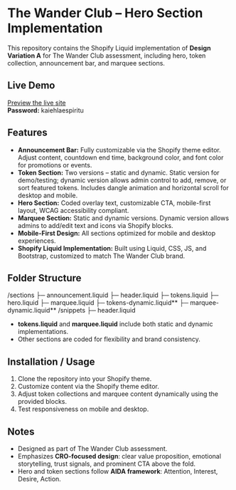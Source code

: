 # The Wander Club – Hero Section Implementation

This repository contains the Shopify Liquid implementation of **Design Variation A** for The Wander Club assessment, including hero, token collection, announcement bar, and marquee sections.  

## Live Demo
[Preview the live site](https://espiritu-wanderclub.myshopify.com)  
**Password:** kaiehlaespiritu

## Features

- **Announcement Bar:** Fully customizable via the Shopify theme editor. Adjust content, countdown end time, background color, and font color for promotions or events.  
- **Token Section:** Two versions – static and dynamic. Static version for demo/testing; dynamic version allows admin control to add, remove, or sort featured tokens. Includes dangle animation and horizontal scroll for desktop and mobile.  
- **Hero Section:** Coded overlay text, customizable CTA, mobile-first layout, WCAG accessibility compliant.  
- **Marquee Section:** Static and dynamic versions. Dynamic version allows admins to add/edit text and icons via Shopify blocks.  
- **Mobile-First Design:** All sections optimized for mobile and desktop experiences.  
- **Shopify Liquid Implementation:** Built using Liquid, CSS, JS, and Bootstrap, customized to match The Wander Club brand.

## Folder Structure
/sections
├─ announcement.liquid
├─ header.liquid
├─ tokens.liquid
├─ hero.liquid
├─ marquee.liquid
├─ tokens-dynamic.liquid**
├─ marquee-dynamic.liquid**
/snippets
├─ header.liquid

- **tokens.liquid** and **marquee.liquid** include both static and dynamic implementations.  
- Other sections are coded for flexibility and brand consistency.

## Installation / Usage

1. Clone the repository into your Shopify theme.  
2. Customize content via the Shopify theme editor.  
3. Adjust token collections and marquee content dynamically using the provided blocks.  
4. Test responsiveness on mobile and desktop.

## Notes

- Designed as part of The Wander Club assessment.  
- Emphasizes **CRO-focused design**: clear value proposition, emotional storytelling, trust signals, and prominent CTA above the fold.  
- Hero and token sections follow **AIDA framework**: Attention, Interest, Desire, Action.


